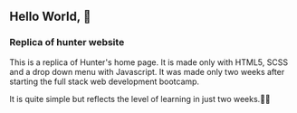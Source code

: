 ## Hello World, 👋 

### Replica of hunter website

This is a replica of Hunter's home page. It is made only with HTML5, SCSS and a drop down menu with Javascript.
It was made only two weeks after starting the full stack web development bootcamp. 

It is quite simple but reflects the level of learning in just two weeks.👨‍💻
